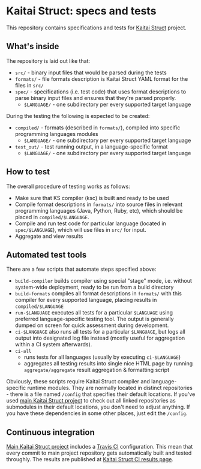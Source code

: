 # Kaitai Struct: specs and tests

This repository contains specifications and tests for 
[Kaitai Struct](https://github.com/kaitai-io/kaitai_struct) project.

## What's inside

The repository is laid out like that:

* `src/` - binary input files that would be parsed during the tests
* `formats/` - file formats description is Kaitai Struct YAML format
  for the files in `src/`
* `spec/` - specifications (i.e. test code) that uses format
  descriptions to parse binary input files and ensures that they're
  parsed properly.
  * `$LANGUAGE/` - one subdirectory per every supported target language

During the testing the following is expected to be created:

* `compiled/` - formats (described in `formats/`), compiled into specific programming languages modules
  * `$LANGUAGE/` - one subdirectory per every supported target language
* `test_out/` - test running output, in a language-specific format
  * `$LANGUAGE/` - one subdirectory per every supported target language

## How to test

The overall procedure of testing works as follows:

* Make sure that KS compiler (ksc) is built and ready to be used
* Compile format descriptions in `formats/` into source files in
  relevant programming languages (Java, Python, Ruby, etc), which
  should be placed in `compiled/$LANGUAGE`.
* Compile and run test code for particular language (located in
  `spec/$LANGUAGE`), which will use files in `src/` for input.
* Aggregate and view results

## Automated test tools

There are a few scripts that automate steps specified above:

* `build-compiler` builds compiler using special "stage" mode,
  i.e. without system-wide deployment, ready to be run from a build
  directory
* `build-formats` compiles all format descriptions in `formats/` with
  this compiler for every supported language, placing results in
  `compiled/$LANGUAGE`
* `run-$LANGUAGE` executes all tests for a particular `$LANGUAGE`
  using preferred language-specific testing tool. The output is
  generally dumped on screen for quick assessment during development.
* `ci-$LANGUAGE` also runs all tests for a particular `$LANGUAGE`, but
  logs all output into designated log file instead (mostly useful for
  aggregation within a CI system afterwards).
* `ci-all`
  * runs tests for all languages (usually by executing `ci-$LANGUAGE`)
  * aggregates all testing results into single nice HTML page by
    running `aggregate/aggregate` result aggregation & formatting
    script

Obviously, these scripts require Kaitai Struct compiler and
language-specific runtime modules. They are normally located in
distinct repositories - there is a file named `/config` that specifies
their default locations. If you've used [main Kaitai Struct project](https://github.com/kaitai-io/kaitai_struct)
to check out all linked repositories as submodules in their default
locations, you don't need to adjust anything. If you have these
dependencies in some other places, just edit the `/config`.

## Continuous integration

[Main Kaitai Struct project](https://github.com/kaitai-io/kaitai_struct)
includes a [Travis CI](https://travis-ci.org/kaitai-io/kaitai_struct/)
configuration. This mean that every commit to main project repository
gets automatically built and tested throughly. The results are
published at [Kaitai Struct CI results page](http://kaitai.io/ci).
